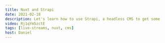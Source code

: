 ```yaml
---
title: Nuxt and Strapi
date: 2021-02-18
description: Let's learn how to use Strapi, a headless CMS to get some food data onto our Nuxt app with a bit of GraphQL.
video: Rj1qYm5zctE
tags: [live-streams, nuxt, cms]
host: Daniel
---
```

